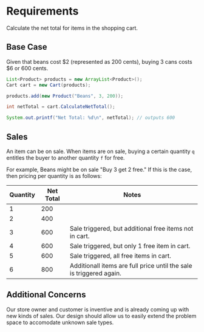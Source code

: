 # Requirements

Calculate the net total for items in the shopping cart.

## Base Case

Given that beans cost $2 (represented as 200 cents), buying 3 cans costs $6 or 600 cents.

```java
List<Product> products = new ArrayList<Product>();
Cart cart = new Cart(products);

products.add(new Product("Beans", 3, 200));

int netTotal = cart.CalculateNetTotal();

System.out.printf("Net Total: %d\n", netTotal); // outputs 600
```

## Sales

An item can be on sale. When items are on sale, buying a certain quantity `q` entitles the buyer to another quantity `f` for free.

For example, Beans might be on sale "Buy 3 get 2 free." If this is the case, then pricing per quantity is as follows:

|Quantity| Net Total | Notes |
|--|--|--|
|1|200||
| 2 | 400 ||
|3 | 600| Sale triggered, but additional free items not in cart.|
|4 | 600| Sale triggered, but only 1 free item in cart.|
|5| 600| Sale triggered, all free items in cart.|
|6| 800| Additionall items are full price until the sale is triggered again.|

## Additional Concerns

Our store owner and customer is inventive and is already coming up with new kinds of sales. Our design should allow us to easily extend the problem space to accomodate unknown sale types.
